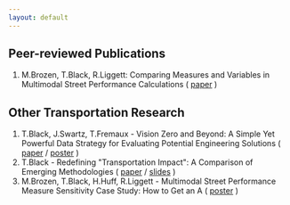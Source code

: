 ```yaml
---
layout: default
---
```


## Peer-reviewed Publications

1. M.Brozen, T.Black, R.Liggett: Comparing Measures and Variables in Multimodal Street Performance Calculations ( [paper](http://trrjournalonline.trb.org/doi/10.3141/2420-01) )

## Other Transportation Research

1. T.Black, J.Swartz, T.Fremaux - Vision Zero and Beyond: A Simple Yet Powerful Data Strategy for Evaluating Potential Engineering Solutions ( [paper](documents/TRB2017_VisionZeroBeyond_Paper.pdf) / [poster](documents/TRB2017_VisionZeroBeyond_Poster.pdf) )
2. T.Black - Redefining "Transportation Impact": A Comparison of Emerging Methodologies ( [paper](documents/TRB2015_SB743_Paper.pdf) / [slides](documents/TRB2015_SB743_Slides.pdf) )
3. M.Brozen, T.Black, H.Huff, R.Liggett - Multimodal Street Performance Measure Sensitivity Case Study: How to Get an A ( [poster](documents/TRB2015_MMLOS_Poster.pdf) )
